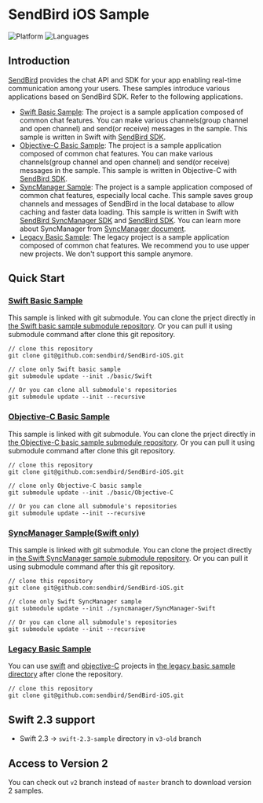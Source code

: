 # SendBird iOS Sample
![Platform](https://img.shields.io/badge/platform-iOS-orange.svg)
![Languages](https://img.shields.io/badge/language-Objective--C%20%7C%20Swift-orange.svg)

## Introduction

[SendBird](https://sendbird.com) provides the chat API and SDK for your app enabling real-time communication among your users. These samples introduce various applications based on SendBird SDK. Refer to the following applications.
- [Swift Basic Sample](#Swift-Basic-Sample): The project is a sample application composed of common chat features. You can make various channels(group channel and open channel) and send(or receive) messages in the sample. This sample is written in Swift with [SendBird SDK](https://github.com/sendbird/sendbird-ios-framework).
- [Objective-C Basic Sample](#Objective-C-Basic-Sample): The project is a sample application composed of common chat features. You can make various channels(group channel and open channel) and send(or receive) messages in the sample. This sample is written in Objective-C with [SendBird SDK](https://github.com/sendbird/sendbird-ios-framework).
- [SyncManager Sample](#SyncManager-Sample): The project is a sample application composed of common chat features, especially local cache. This sample saves group channels and messages of SendBird in the local database to allow caching and faster data loading. This sample is written in Swift with [SendBird SyncManager SDK](https://github.com/sendbird/sendbird-syncmanager-ios) and [SendBird SDK](https://github.com/sendbird/sendbird-ios-framework). You can learn more about SyncManager from [SyncManager document](https://docs.sendbird.com/ios/sync_manager_getting_started).
- [Legacy Basic Sample](#Legacy-Basic-Sample): The legacy project is a sample application composed of common chat features. We recommend you to use upper new projects. We don't support this sample anymore.

## Quick Start

### [Swift Basic Sample](https://github.com/sendbird/SendBird-iOS-Swift/tree/2e03a93c08b4a119b4f5e18965a5dc087d050ca1)
This sample is linked with git submodule. You can clone the prject directly in [the Swift basic sample submodule repository](https://github.com/sendbird/SendBird-iOS-Swift). Or you can pull it using submodule command after clone this git repository.
```
// clone this repository
git clone git@github.com:sendbird/SendBird-iOS.git  

// clone only Swift basic sample
git submodule update --init ./basic/Swift

// Or you can clone all submodule's repositories
git submodule update --init --recursive    
```

### [Objective-C Basic Sample](https://github.com/sendbird/SendBird-iOS-ObjectiveC/tree/74aca144f3c215ce185e96173620ef5bbf850d99)
This sample is linked with git submodule. You can clone the prject directly in [the Objective-C basic sample submodule repository](https://github.com/sendbird/SendBird-iOS-ObjectiveC). Or you can pull it using submodule command after clone this git repository.
```
// clone this repository
git clone git@github.com:sendbird/SendBird-iOS.git  

// clone only Objective-C basic sample
git submodule update --init ./basic/Objective-C

// Or you can clone all submodule's repositories
git submodule update --init --recursive    
```

### [SyncManager Sample(Swift only)](https://github.com/sendbird/SendBird-iOS/tree/master/syncmanager)
This sample is linked with git submodule. You can clone the project directly in [the Swift SyncManager sample submodule repository](https://github.com/sendbird/SyncManager-iOS-Swift). Or you can pull it using submodule command after this git repository.
```
// clone this repository
git clone git@github.com:sendbird/SendBird-iOS.git

// clone only Swift SyncManager sample
git submodule update --init ./syncmanager/SyncManager-Swift

// Or you can clone all submodule's repositories
git submodule update --init --recursive    
```

### [Legacy Basic Sample](https://github.com/sendbird/SendBird-iOS/tree/master/basic/old)
You can use [swift](https://github.com/sendbird/SendBird-iOS/tree/master/basic/old/sample-swift) and [objective-C](https://github.com/sendbird/SendBird-iOS/tree/master/basic/old/sample-objc) projects in [the legacy basic sample directory](https://github.com/sendbird/SendBird-iOS/tree/master/basic/old) after clone the repository. 
```
// clone this repository
git clone git@github.com:sendbird/SendBird-iOS.git  
```

## Swift 2.3 support

* Swift 2.3 -> `swift-2.3-sample` directory in `v3-old` branch

## Access to Version 2

You can check out `v2` branch instead of `master` branch to download version 2 samples.
